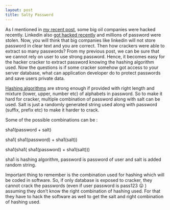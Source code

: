 ```yaml
---
layout: post
title: Salty Password
---
```

 As I mentioned in [my recent post](https://ashmish2.github.io/OilHack/), some big oil companies were hacked recently. 
 Linkedin also [got hacked recently](https://www.pcworld.com/article/257045/security/6-5m-linkedin-passwords-posted-online-after-apparent-hack.html) and millions of password were stolen.
 Now, you will think that big companies like linkedin will not store password in clear text and you are correct. 
 Then how crackers were able to extract so many passwords? From my previous post, we can be sure that we cannot rely on user
 to use strong password. Hence, it becomes easy for the hacker cracker to extract password knowing the hashing algorithm used. 
 Now the questions is if some cracker somehow got access to your server database, what can application developer do to protect 
 passwords and save users private data.
 
 
[Hashing algorithms](https://en.wikipedia.org/wiki/Cryptographic_hash_function) are strong enough if provided with right length and mixture (lower, upper, number etc) of alphabets in password. 
So to make it hard for cracker, multiple combination of password along with salt can be used. 
Salt is just a randomly generated string used along with password (suffix, prefix etc) to make it harder to crack.

Some of the possible combinations can be : 

sha1(password + salt)

sha1( sha1(password)  + sha1(salt)) 

sha1(sha1( sha1(password)  + sha1(salt)))

sha1 is hashing algorithm, password is password of user and salt is added random string.

Important thing to remember is the combination used for hashing which will be coded in software.
So, if only database is exposed to cracker, they cannot crack the passwords (even if user password is pass123 😛 )
assuming they don’t know the right combination of hashing used. 
For that they have to hack the software as well to get the salt and right combination of hashing used.

